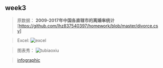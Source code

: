 ## week3
> 原数据：
__2009-2017年中国各直辖市的离婚率统计__
[https://github.com/lhz837540397/homework/blob/master/divorce.csv]

>Excel:
![excel](https://github.com/lhz837540397/homework/blob/master/excel.png)

>图表秀：
![tubiaoxiu](https://github.com/lhz837540397/homework/blob/master/%E5%9B%BE%E8%A1%A8%E7%A7%80.png)

>[infographic](https://github.com/lhz837540397/homework/blob/master/infographic.jpg)
